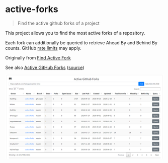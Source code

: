 # active-forks

> Find the active github forks of a project

This project allows you to find the most active forks of a repository.

Each fork can additionally be queried to retrieve Ahead By and Behind By counts. GitHub [rate limits](https://developer.github.com/v3/rate_limit/) may apply.

Originally from [Find Active Fork](https://techgaun.github.io/active-forks/index.html)

See also [Active GitHub Forks](https://kyleking.me/active-forks/) ([source](https://github.com/KyleKing/active-forks))

![Screenshot](screenshot.png "Active Forks in Action")
